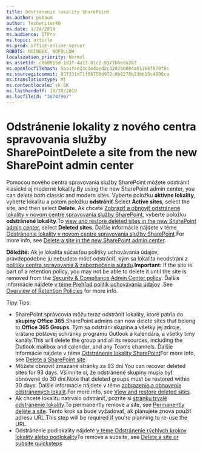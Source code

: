 ```yaml
---
title: Odstránenie lokality SharePoint
ms.author: pebaum
author: Techwriter40
ms.date: 1/24/2019
ms.audience: ITPro
ms.topic: article
ms.prod: office-online-server
ROBOTS: NOINDEX, NOFOLLOW
localization_priority: Normal
ms.assetid: c060815d-1d3f-4a13-81c2-0377bbeda202
ms.openlocfilehash: 5ba1fee33c3edaed2c320250004a91160f870f8c
ms.sourcegitcommit: 037331d71f06750d972c0b6278b23bb15c4806ca
ms.translationtype: MT
ms.contentlocale: sk-SK
ms.lasthandoff: 10/18/2019
ms.locfileid: "36747907"
---
```

# <a name="delete-a-site-from-the-new-sharepoint-admin-center"></a><span data-ttu-id="0184a-102">Odstránenie lokality z nového centra spravovania služby SharePoint</span><span class="sxs-lookup"><span data-stu-id="0184a-102">Delete a site from the new SharePoint admin center</span></span>

<span data-ttu-id="0184a-103">Pomocou nového centra spravovania služby SharePoint môžete odstrániť klasické aj moderné lokality.</span><span class="sxs-lookup"><span data-stu-id="0184a-103">By using the new SharePoint admin center, you can delete both classic and modern sites.</span></span> <span data-ttu-id="0184a-104">Vyberte položku **aktívne lokality**, vyberte lokalitu a potom položku **odstrániť**.</span><span class="sxs-lookup"><span data-stu-id="0184a-104">Select **Active sites**, select the site, and then select **Delete**.</span></span> <span data-ttu-id="0184a-105">Ak chcete [Zobraziť a obnoviť odstránené lokality v novom centre spravovania služby SharePoint](https://docs.microsoft.com/sharepoint/view-and-restore-deleted-sites-in-new-admin-center), vyberte položku **odstránené lokality**.</span><span class="sxs-lookup"><span data-stu-id="0184a-105">To [view and restore deleted sites in the new SharePoint admin center](https://docs.microsoft.com/sharepoint/view-and-restore-deleted-sites-in-new-admin-center), select **Deleted sites**.</span></span> <span data-ttu-id="0184a-106">Ďalšie informácie nájdete v téme [Odstránenie lokality v novom centre spravovania služby SharePoint](https://docs.microsoft.com/sharepoint/delete-site-collection#delete-a-site-in-the-new-sharepoint-admin-center).</span><span class="sxs-lookup"><span data-stu-id="0184a-106">For more info, see [Delete a site in the new SharePoint admin center](https://docs.microsoft.com/sharepoint/delete-site-collection#delete-a-site-in-the-new-sharepoint-admin-center).</span></span>

<span data-ttu-id="0184a-107">**Dôležité:** Ak je lokalita súčasťou politiky uchovávania údajov, pravdepodobne ju nebudete môcť odstrániť, kým sa lokalita neodstráni z [politiky centra spravovania &amp; zabezpečenia súladu](https://protection.office.com/?rfr=AdminCenter#/homepage).</span><span class="sxs-lookup"><span data-stu-id="0184a-107">**Important:** If the site is part of a retention policy, you may not be able to delete it until the site is removed from the [Security &amp; Compliance Admin Center policy](https://protection.office.com/?rfr=AdminCenter#/homepage).</span></span> <span data-ttu-id="0184a-108">Ďalšie informácie nájdete [v téme Prehľad politík uchovávania údajov](https://docs.microsoft.com/office365/securitycompliance/retention-policies#content-in-onedrive-accounts-and-sharepoint-sites) .</span><span class="sxs-lookup"><span data-stu-id="0184a-108">See [Overview of Retention Policies](https://docs.microsoft.com/office365/securitycompliance/retention-policies#content-in-onedrive-accounts-and-sharepoint-sites) for more info.</span></span> 

<span data-ttu-id="0184a-109">Tipy:</span><span class="sxs-lookup"><span data-stu-id="0184a-109">Tips:</span></span>
- <span data-ttu-id="0184a-110">SharePoint správcovia môžu teraz odstrániť lokality, ktoré patria do **skupiny Office 365**.</span><span class="sxs-lookup"><span data-stu-id="0184a-110">SharePoint admins can now delete sites that belong to **Office 365 Groups**.</span></span> <span data-ttu-id="0184a-111">Tým sa odstráni skupina a všetky jej zdroje, vrátane poštovej schránky programu Outlook a kalendára, a všetky tímy kanály.</span><span class="sxs-lookup"><span data-stu-id="0184a-111">This will delete the group and all its resources, including the Outlook mailbox and calendar, and any Teams channels.</span></span> <span data-ttu-id="0184a-112">Ďalšie informácie nájdete v téme [Odstránenie lokality SharePoint](https://docs.microsoft.com/sharepoint/manage-sites-in-new-admin-center#delete-a-site)</span><span class="sxs-lookup"><span data-stu-id="0184a-112">For more info, see [Delete a SharePoint site](https://docs.microsoft.com/sharepoint/manage-sites-in-new-admin-center#delete-a-site)</span></span>
- <span data-ttu-id="0184a-113">Môžete obnoviť zmazané stránky za 93 dní.</span><span class="sxs-lookup"><span data-stu-id="0184a-113">You can recover deleted sites for 93 days.</span></span> <span data-ttu-id="0184a-114">Všimnite si, že odstránené skupiny musia byť obnovené do 30 dní.</span><span class="sxs-lookup"><span data-stu-id="0184a-114">Note that deleted groups must be restored within 30 days.</span></span> <span data-ttu-id="0184a-115">Ďalšie informácie nájdete v téme [zobrazenie a obnovenie odstránených lokalít](https://docs.microsoft.com/sharepoint/view-and-restore-deleted-sites-in-new-admin-center).</span><span class="sxs-lookup"><span data-stu-id="0184a-115">For more info, see [View and restore deleted sites](https://docs.microsoft.com/sharepoint/view-and-restore-deleted-sites-in-new-admin-center).</span></span>
- <span data-ttu-id="0184a-116">Ak chcete lokalitu natrvalo odstrániť, pozrite si [stránku trvalé odstránenie lokality](https://docs.microsoft.com/sharepoint/delete-site-collection#permanently-delete-a-site).</span><span class="sxs-lookup"><span data-stu-id="0184a-116">To permanently remove a site, see [Permanently delete a site](https://docs.microsoft.com/sharepoint/delete-site-collection#permanently-delete-a-site).</span></span> <span data-ttu-id="0184a-117">Tento krok sa bude vyžadovať, ak plánujete znova použiť adresu URL.</span><span class="sxs-lookup"><span data-stu-id="0184a-117">This step will be required if you're planning to re-use the URL.</span></span> 
- <span data-ttu-id="0184a-118">Odstránenie podlokality nájdete [v téme Odstránenie rýchlych krokov lokality alebo podlokality](https://support.office.com/article/Delete-a-SharePoint-site-or-subsite-bc37b743-0cef-475e-9a8c-8fc4d40179fb#__bkmkshortcut)</span><span class="sxs-lookup"><span data-stu-id="0184a-118">To remove a subsite, see [Delete a site or subsite quicksteps](https://support.office.com/article/Delete-a-SharePoint-site-or-subsite-bc37b743-0cef-475e-9a8c-8fc4d40179fb#__bkmkshortcut)</span></span>
